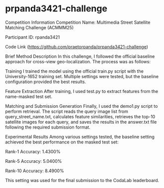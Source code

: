 # prpanda3421-challenge

Competition Information
Competition Name: Multimedia Street Satellite Matching Challenge (ACMMM25)

Participant ID: rpanda3421

Code Link
(https://github.com/praetorpanda/prpanda3421-challenge)

Brief Method Description
In this challenge, I followed the official baseline approach for cross-view geo-localization. The process was as follows:

Training
I trained the model using the official train.py script with the University-1652 training set. Multiple settings were tested, but the baseline configuration provided the best results.

Feature Extraction
After training, I used test.py to extract features from the name-masked test set.

Matching and Submission Generation
Finally, I used the demo1.py script to perform retrieval. The script reads the query image list from query_street_name.txt, calculates feature similarities, retrieves the top-10 satellite images for each query, and saves the results in the answer.txt file following the required submission format.

Experimental Results
Among various settings tested, the baseline setting achieved the best performance on the masked test set:

Rank-1 Accuracy: 1.4300%

Rank-5 Accuracy: 5.0400%

Rank-10 Accuracy: 8.4900%

This setting was used for the final submission to the CodaLab leaderboard.
